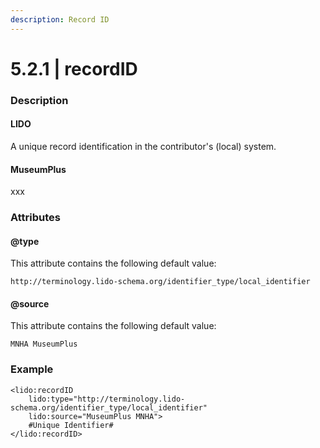 ```yaml
---
description: Record ID
---
```


# 5.2.1 \| recordID

### Description

#### LIDO

A unique record identification in the contributor's \(local\) system.

#### MuseumPlus

xxx

### Attributes

#### @type

This attribute contains the following default value:

`http://terminology.lido-schema.org/identifier_type/local_identifier`

#### @source

This attribute contains the following default value:

`MNHA MuseumPlus`

### Example

```markup
<lido:recordID
    lido:type="http://terminology.lido-schema.org/identifier_type/local_identifier"
    lido:source="MuseumPlus MNHA">
    #Unique Identifier#
</lido:recordID>
```

